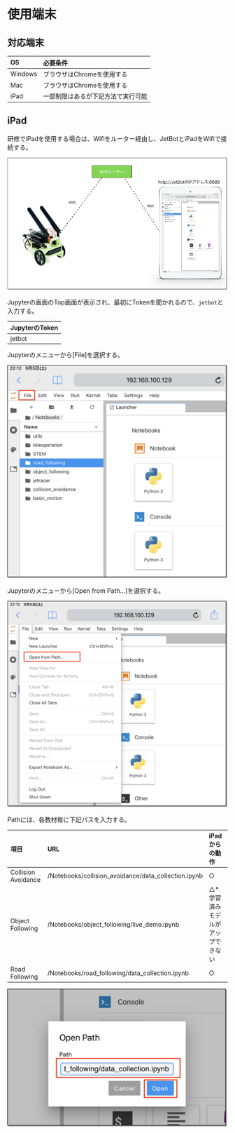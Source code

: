 # 使用端末

## 対応端末

|OS|必要条件|
|:--|:--|
|Windows|ブラウザはChromeを使用する|
|Mac|ブラウザはChromeを使用する|
|iPad|一部制限はあるが下記方法で実行可能|

## iPad

研修でiPadを使用する場合は、Wifiをルーター経由し、JetBotとiPadをWifiで接続する。

![](./img/ipad001.png)

Jupyterの画面のTop画面が表示され、最初にTokenを聞かれるので、``jetbot``と入力する。

|JupyterのToken|
|:--|
|jetbot|

Jupyterのメニューから[File]を選択する。

![](./img/ipad002.png)

Jupyterのメニューから[Open from Path...]を選択する。

![](./img/ipad003.png)

Pathには、各教材毎に下記パスを入力する。

|項目|URL|iPadからの動作|
|:--|:--|:--|
|Collision Avoidance|/Notebooks/collision_avoidance/data_collection.ipynb|○|
|Object Following|/Notebooks/object_following/live_demo.ipynb|△*<br>学習済みモデルがアップできない|
|Road Following|/Notebooks/road_following/data_collection.ipynb|○|

![](./img/ipad004.png)
